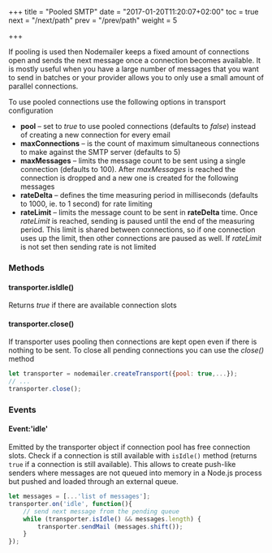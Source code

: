 +++
title = "Pooled SMTP"
date = "2017-01-20T11:20:07+02:00"
toc = true
next = "/next/path"
prev = "/prev/path"
weight = 5

+++

If pooling is used then Nodemailer keeps a fixed amount of connections open and sends the next message once a connection becomes available. It is mostly useful when you have a large number of messages that you want to send in batches or your provider allows you to only use a small amount of parallel connections.

To use pooled connections use the following options in transport configuration

- **pool** – set to *true* to use pooled connections (defaults to *false*) instead of creating a new connection for every email
- **maxConnections** – is the count of maximum simultaneous connections to make against the SMTP server (defaults to 5)
- **maxMessages** – limits the message count to be sent using a single connection (defaults to 100). After *maxMessages* is reached the connection is dropped and a new one is created for the following messages
- **rateDelta** – defines the time measuring period in milliseconds (defaults to 1000, ie. to 1 second) for rate limiting
- **rateLimit** – limits the message count to be sent in **rateDelta** time. Once *rateLimit* is reached, sending is paused until the end of the measuring period. This limit is shared between connections, so if one connection uses up the limit, then other connections are paused as well. If *rateLimit* is not set then sending rate is not limited

### Methods

#### transporter.isIdle()

Returns *true* if there are available connection slots

#### transporter.close()

If transporter uses pooling then connections are kept open even if there is nothing to be sent. To close all pending connections you can use the *close()* method

```javascript
let transporter = nodemailer.createTransport({pool: true,...});
// ...
transporter.close();
```

### Events

#### Event:'idle'

Emitted by the transporter object if connection pool has free connection slots. Check if a connection is still available with `isIdle()` method (returns `true` if a connection is still available). This allows to create push-like senders where messages are not queued into memory in a Node.js process but pushed and loaded through an external queue.

```javascript
let messages = [...'list of messages'];
transporter.on('idle', function(){
    // send next message from the pending queue
    while (transporter.isIdle() && messages.length) {
        transporter.sendMail (messages.shift());
    }
});
```
